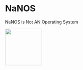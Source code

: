 # NaNOS
NaNOS is Not AN Operating System
<!-- !["alternative text"](https://github.com/T0KAM4K/NaNOS/blob/main/kernel.jpeg?raw=true){width: 50%} -->
<img src="(https://github.com/T0KAM4K/NaNOS/blob/main/kernel.jpeg" style=" width:120px ; height:120px "  >
